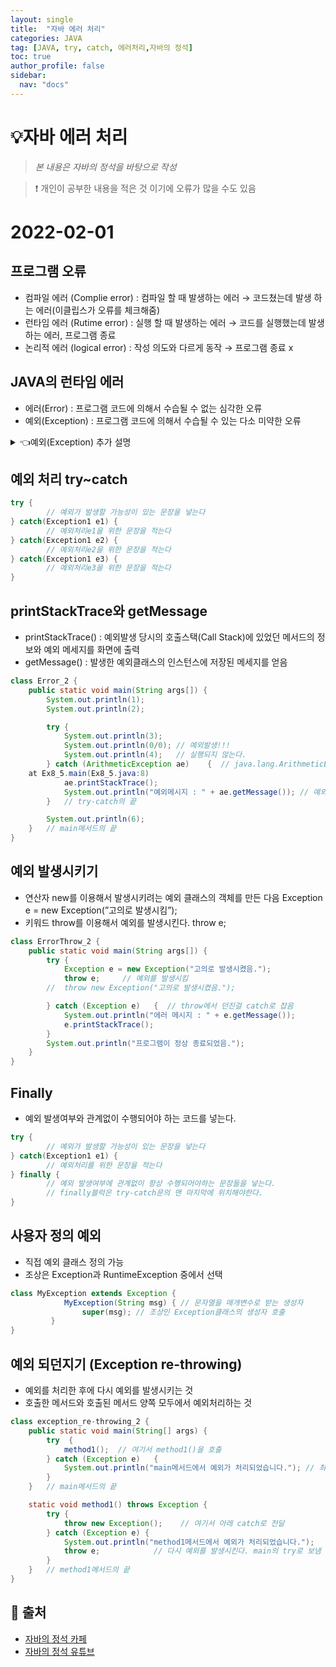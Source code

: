 ```yaml
---
layout: single
title:  "자바 에러 처리"
categories: JAVA 
tag: [JAVA, try, catch, 에러처리,자바의 정석]
toc: true
author_profile: false
sidebar:
  nav: "docs"
---
```


# 💡자바 에러 처리 

<!--Quote-->
> *본 내용은 자바의 정석을 바탕으로 작성*  

> ❗ 개인이 공부한 내용을 적은 것 이기에 오류가 많을 수도 있음 

# 2022-02-01

## 프로그램 오류

- 컴파일 에러 (Complie error) : 컴파일 할 때 발생하는 에러 → 코드쳤는데 발생 하는 에러(이클립스가 오류를 체크해줌)
- 런타임 에러 (Rutime error) : 실행 할 때 발생하는 에러 → 코드를 실행했는데 발생하는 에러, 프로그램 종료
- 논리적 에러 (logical error) : 작성 의도와 다르게 동작 → 프로그램 종료 x

## JAVA의 런타임 에러

- 에러(Error) : 프로그램 코드에 의해서 수습될 수 없는 심각한 오류
- 예외(Exception) : 프로그램 코드에 의해서 수습될 수 있는 다소 미약한 오류

<details>
<summary>👈예외(Exception) 추가 설명</summary>
<div markdown="1">       
1. 예외는 Exception과 그 자손들 , RuntimeException과 그 자손들로 나누어진다.
2. Exception과 그자손들은 checked 예외다 (예외 처리 필수)
3. RuntimeException과 그 자손들은 unchecked 예외 (에러 처리 선택)
</div>
</details> 

## 예외 처리 try~catch

```java
try {
		// 예외가 발생할 가능성이 있는 문장을 넣는다 
} catch(Exception1 e1) {
		// 예외처리e1을 위한 문장을 적는다
} catch(Exception1 e2) {
		// 예외처리e2을 위한 문장을 적는다
} catch(Exception1 e3) {
		// 예외처리e3을 위한 문장을 적는다
} 
```

## printStackTrace와 getMessage

- printStackTrace() : 예외발생 당시의 호출스택(Call Stack)에 있었던 메서드의 정보와 예외 메세지를 화면에 출력
- getMessage() : 발생한 예외클래스의 인스턴스에 저장된 메세지를 얻음

```java
class Error_2 {
	public static void main(String args[]) {
		System.out.println(1);			
		System.out.println(2);

		try {
			System.out.println(3);
			System.out.println(0/0); // 예외발생!!!
			System.out.println(4);   // 실행되지 않는다.
		} catch (ArithmeticException ae)	{  // java.lang.ArithmeticException: / by zero
	at Ex8_5.main(Ex8_5.java:8) 
			ae.printStackTrace();
			System.out.println("예외메시지 : " + ae.getMessage()); // 예외메시지 : / by zero
		}	// try-catch의 끝

		System.out.println(6);
	}	// main메서드의 끝
}
```

## 예외 발생시키기

- 연산자 new를 이용해서 발생시키려는 예외 클래스의 객체를 만든 다음
	Exception e = new Exception(”고의로 발생시킴”);
- 키워드  throw를 이용해서 예외를 발생시킨다.
	throw e;

```java
class ErrorThrow_2 {
	public static void main(String args[]) {
		try {
			Exception e = new Exception("고의로 발생시켰음.");
			throw e;	 // 예외를 발생시킴
		//  throw new Exception("고의로 발생시켰음.");

		} catch (Exception e)	{  // throw에서 던진걸 catch로 잡음 
			System.out.println("에러 메시지 : " + e.getMessage());
			e.printStackTrace();
		}
		System.out.println("프로그램이 정상 종료되었음.");
	}
}
```

## Finally

- 예외 발생여부와 관계없이 수행되어야 하는 코드를 넣는다.

```java
try {
		// 예외가 발생할 가능성이 있는 문장을 넣는다 
} catch(Exception1 e1) {
		// 예외처리를 위한 문장을 적는다
} finally {
		// 예외 발생여부에 관계없이 항상 수행되어야하는 문장들을 넣는다.
		// finally블럭은 try-catch문의 맨 마지막에 위치해야한다.
}
```

## 사용자 정의 예외

- 직접 예외 클래스 정의 가능
- 조상은 Exception과 RuntimeException 중에서 선택

```java
class MyException extends Exception {
			MyException(String msg) { // 문자열을 매개변수로 받는 생성자 
				super(msg); // 조상인 Exception클래스의 생성자 호출
		 }
}
```

## 예외 되던지기 (Exception re-throwing)

- 예외를 처리한 후에 다시 예외를 발생시키는 것
- 호출한 메서드와 호출된 메서드 양쪽 모두에서 예외처리하는 것

```java
class exception_re-throwing_2 {
	public static void main(String[] args) {
		try  {
			method1();	// 여기서 method1()을 호출 
		} catch (Exception e)	{
			System.out.println("main메서드에서 예외가 처리되었습니다."); // 최종 예외 처리
		}
	}	// main메서드의 끝

	static void method1() throws Exception {
		try {
			throw new Exception();    // 여기서 아래 catch로 전달 
		} catch (Exception e) {
			System.out.println("method1메서드에서 예외가 처리되었습니다.");
			throw e;			// 다시 예외를 발생시킨다. main의 try로 보냄 
		}
	}	// method1메서드의 끝
}
```

## 📑 출처 

 - [자바의 정석 카페](https://cafe.naver.com/javachobostudy) 
 - [자바의 정석 유튜브](https://www.youtube.com/user/MasterNKS)